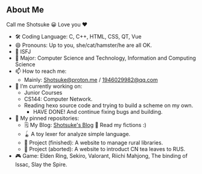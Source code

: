 ## About Me

Call me Shotsuke 😀 Love you ❤️

- 🛠️ Coding Language: C, C++, HTML, CSS, QT, Vue
- 😄 Pronouns: Up to you, she/cat/hamster/he are all OK.
- 💉 ISFJ
- 📖 Major: Computer Science and Technology, Information and Computing Science
- 📫 How to reach me:
  - Mainly: Shotsuke@proton.me / 1946029982@qq.com
- 🔭 I’m currently working on:
  - Junior Courses
  - CS144: Computer Network.
  - Reading hexo source code and trying to build a scheme on my own.
    - HAVE DONE! And continue fixing bugs and building. 
- 📌 My pinned repositories:
  - 🗒️ My Blog: [Shotsuke's Blog](https://shotsuke.github.io/) 🫰 Read my fictions :)
  - 🪀 A toy lexer for analyze simple language.
  - 📖 Project (finished): A website to manage rural libraries.
  - 🛒 Project (aborted): A website to introduct CN tea leaves to RUS.
- 🎮 Game: Elden Ring, Sekiro, Valorant, Riichi Mahjong, The binding of Issac, Slay the Spire.

<!--
**Shotsuke/Shotsuke** is a ✨ _special_ ✨ repository because its `README.md` (this file) appears on your GitHub profile.

Here are some ideas to get you started:

- 🔭 I’m currently working on ...
- 🌱 I’m currently learning ...
- 👯 I’m looking to collaborate on ...
- 🤔 I’m looking for help with ...
- 💬 Ask me about ...
- 📫 How to reach me: ...
- 😄 Pronouns: ...
- ⚡ Fun fact: ...
-->
